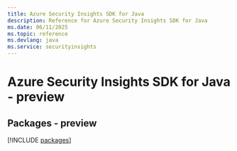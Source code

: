 ```yaml
---
title: Azure Security Insights SDK for Java
description: Reference for Azure Security Insights SDK for Java
ms.date: 06/11/2025
ms.topic: reference
ms.devlang: java
ms.service: securityinsights
---
```

# Azure Security Insights SDK for Java - preview
## Packages - preview
[!INCLUDE [packages](security-insights-index.md)]